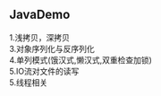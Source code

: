 ## JavaDemo
1.浅拷贝，深拷贝<br/>
3.对象序列化与反序列化<br/>
4.单列模式(饿汉式,懒汉式,双重检查加锁)<br/>
5.IO流对文件的读写<br/>
5.线程相关<br/>